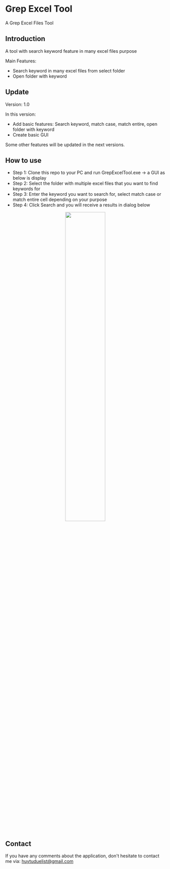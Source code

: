 # Grep Excel Tool
A Grep Excel Files Tool
## Introduction
A tool with search keyword feature in many excel files purpose 

Main Features:
- Search keyword in many excel files from select folder
- Open folder with keyword
## Update
Version: 1.0

In this version:
- Add basic features: Search keyword, match case, match entire, open folder with keyword
- Create basic GUI

Some other features will be updated in the next versions.

## How to use
- Step 1: Clone this repo to your PC and run GrepExcelTool.exe -> a GUI as below is display
- Step 2: Select the folder with multiple excel files that you want to find keywords for
- Step 3: Enter the keyword you want to search for, select match case or match entire cell depending on your purpose
- Step 4: Click Search and you will receive a results in dialog below

<p align="center"><a href="https://github.com/renadayne/grep-excel"><img width="50%" src="https://github.com/user-attachments/assets/0046fd5e-8fbc-44d4-9653-a70bc3cc17c2"></a></p>

## Contact
If you have any comments about the application, don't hesitate to contact me via: huytuduelist@gmail.com
